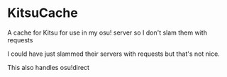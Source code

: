 # KitsuCache
A cache for Kitsu for use in my osu! server so I don't slam them with requests

I could have just slammed their servers with requests but that's not nice.

This also handles osu!direct
